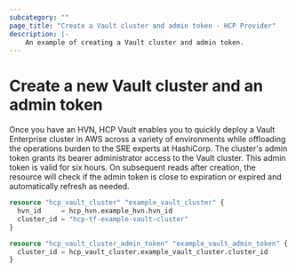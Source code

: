 ```yaml
---
subcategory: ""
page_title: "Create a Vault cluster and admin token - HCP Provider"
description: |-
    An example of creating a Vault cluster and admin token.
---
```


# Create a new Vault cluster and an admin token

Once you have an HVN, HCP Vault enables you to quickly deploy a Vault Enterprise cluster in AWS across a variety of environments while offloading the operations burden to the SRE experts at HashiCorp.
The cluster's admin token grants its bearer administrator access to the Vault cluster. This admin token is valid for six hours. On subsequent reads after creation, 
the resource will check if the admin token is close to expiration or expired and automatically refresh as needed.

```terraform
resource "hcp_vault_cluster" "example_vault_cluster" {
  hvn_id     = hcp_hvn.example_hvn.hvn_id
  cluster_id = "hcp-tf-example-vault-cluster"
}

resource "hcp_vault_cluster_admin_token" "example_vault_admin_token" {
  cluster_id = hcp_vault_cluster.example_vault_cluster.cluster_id
}
```
